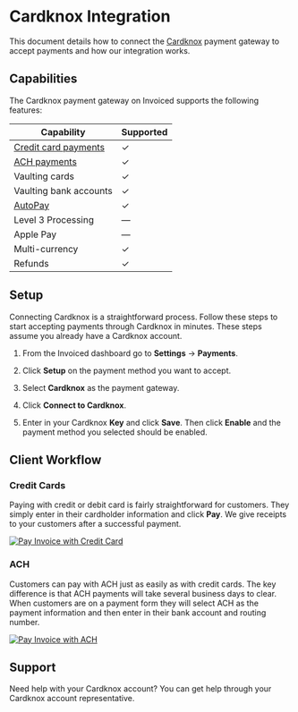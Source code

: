 # Cardknox Integration

This document details how to connect the [Cardknox](https://cardknox.com) payment gateway to accept payments and how our integration works.

## Capabilities

The Cardknox payment gateway on Invoiced supports the following features:

Capability | Supported
-----------|------------
[Credit card payments](/resources/docs/payments/card) | &#10003;
[ACH payments](/resources/docs/payments/ach) | &#10003;
Vaulting cards | &#10003;
Vaulting bank accounts | &#10003;
[AutoPay](/resources/docs/payments/autopay) | &#10003;
Level 3 Processing | &mdash;
Apple Pay | &mdash;
Multi-currency | &#10003;
Refunds | &#10003;

## Setup

Connecting Cardknox is a straightforward process. Follow these steps to start accepting payments through Cardknox in minutes. These steps assume you already have a Cardknox account.

1. From the Invoiced dashboard go to **Settings** &rarr; **Payments**.

2. Click **Setup** on the payment method you want to accept.

3. Select **Cardknox** as the payment gateway.

4. Click **Connect to Cardknox**.

5. Enter in your Cardknox **Key** and click **Save**. Then click **Enable** and the payment method you selected should be enabled.

## Client Workflow

### Credit Cards

Paying with credit or debit card is fairly straightforward for customers. They simply enter in their cardholder information and click **Pay**. We give receipts to your customers after a successful payment.

[![Pay Invoice with Credit Card](/docs/img/pay-invoice-credit-card.png)](/docs/img/pay-invoice-credit-card.png)

### ACH

Customers can pay with ACH just as easily as with credit cards. The key difference is that ACH payments will take several business days to clear. When customers are on a payment form they will select ACH as the payment information and then enter in their bank account and routing number.

[![Pay Invoice with ACH](/docs/img/pay-invoice-ach.png)](/docs/img/pay-invoice-ach.png)

## Support

Need help with your Cardknox account? You can get help through your Cardknox account representative.